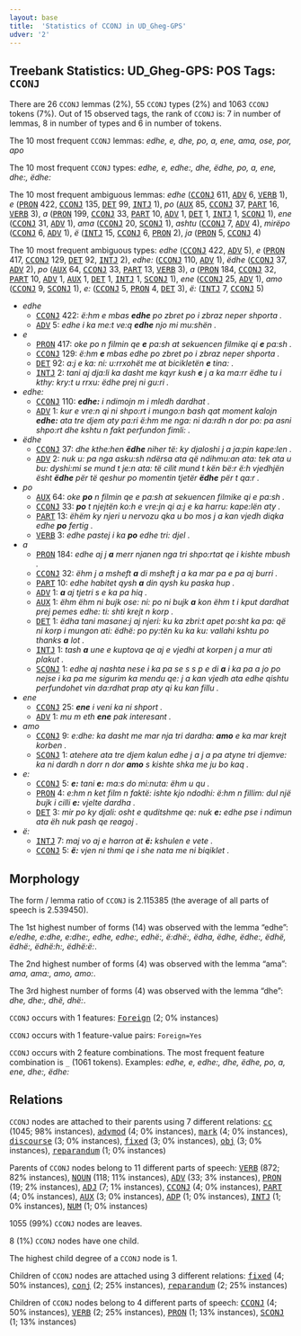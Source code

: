 ```yaml
---
layout: base
title:  'Statistics of CCONJ in UD_Gheg-GPS'
udver: '2'
---
```


## Treebank Statistics: UD_Gheg-GPS: POS Tags: `CCONJ`

There are 26 `CCONJ` lemmas (2%), 55 `CCONJ` types (2%) and 1063 `CCONJ` tokens (7%).
Out of 15 observed tags, the rank of `CCONJ` is: 7 in number of lemmas, 8 in number of types and 6 in number of tokens.

The 10 most frequent `CCONJ` lemmas: <em>edhe, e, dhe, po, a, ene, ama, ose, por, apo</em>

The 10 most frequent `CCONJ` types:  <em>edhe, e, edhe:, dhe, ëdhe, po, a, ene, dhe:, ëdhe:</em>

The 10 most frequent ambiguous lemmas: <em>edhe</em> (<tt><a href="aln_gps-pos-CCONJ.html">CCONJ</a></tt> 611, <tt><a href="aln_gps-pos-ADV.html">ADV</a></tt> 6, <tt><a href="aln_gps-pos-VERB.html">VERB</a></tt> 1), <em>e</em> (<tt><a href="aln_gps-pos-PRON.html">PRON</a></tt> 422, <tt><a href="aln_gps-pos-CCONJ.html">CCONJ</a></tt> 135, <tt><a href="aln_gps-pos-DET.html">DET</a></tt> 99, <tt><a href="aln_gps-pos-INTJ.html">INTJ</a></tt> 1), <em>po</em> (<tt><a href="aln_gps-pos-AUX.html">AUX</a></tt> 85, <tt><a href="aln_gps-pos-CCONJ.html">CCONJ</a></tt> 37, <tt><a href="aln_gps-pos-PART.html">PART</a></tt> 16, <tt><a href="aln_gps-pos-VERB.html">VERB</a></tt> 3), <em>a</em> (<tt><a href="aln_gps-pos-PRON.html">PRON</a></tt> 199, <tt><a href="aln_gps-pos-CCONJ.html">CCONJ</a></tt> 33, <tt><a href="aln_gps-pos-PART.html">PART</a></tt> 10, <tt><a href="aln_gps-pos-ADV.html">ADV</a></tt> 1, <tt><a href="aln_gps-pos-DET.html">DET</a></tt> 1, <tt><a href="aln_gps-pos-INTJ.html">INTJ</a></tt> 1, <tt><a href="aln_gps-pos-SCONJ.html">SCONJ</a></tt> 1), <em>ene</em> (<tt><a href="aln_gps-pos-CCONJ.html">CCONJ</a></tt> 31, <tt><a href="aln_gps-pos-ADV.html">ADV</a></tt> 1), <em>ama</em> (<tt><a href="aln_gps-pos-CCONJ.html">CCONJ</a></tt> 20, <tt><a href="aln_gps-pos-SCONJ.html">SCONJ</a></tt> 1), <em>ashtu</em> (<tt><a href="aln_gps-pos-CCONJ.html">CCONJ</a></tt> 7, <tt><a href="aln_gps-pos-ADV.html">ADV</a></tt> 4), <em>mirëpo</em> (<tt><a href="aln_gps-pos-CCONJ.html">CCONJ</a></tt> 6, <tt><a href="aln_gps-pos-ADV.html">ADV</a></tt> 1), <em>ë</em> (<tt><a href="aln_gps-pos-INTJ.html">INTJ</a></tt> 15, <tt><a href="aln_gps-pos-CCONJ.html">CCONJ</a></tt> 6, <tt><a href="aln_gps-pos-PRON.html">PRON</a></tt> 2), <em>ja</em> (<tt><a href="aln_gps-pos-PRON.html">PRON</a></tt> 5, <tt><a href="aln_gps-pos-CCONJ.html">CCONJ</a></tt> 4)

The 10 most frequent ambiguous types:  <em>edhe</em> (<tt><a href="aln_gps-pos-CCONJ.html">CCONJ</a></tt> 422, <tt><a href="aln_gps-pos-ADV.html">ADV</a></tt> 5), <em>e</em> (<tt><a href="aln_gps-pos-PRON.html">PRON</a></tt> 417, <tt><a href="aln_gps-pos-CCONJ.html">CCONJ</a></tt> 129, <tt><a href="aln_gps-pos-DET.html">DET</a></tt> 92, <tt><a href="aln_gps-pos-INTJ.html">INTJ</a></tt> 2), <em>edhe:</em> (<tt><a href="aln_gps-pos-CCONJ.html">CCONJ</a></tt> 110, <tt><a href="aln_gps-pos-ADV.html">ADV</a></tt> 1), <em>ëdhe</em> (<tt><a href="aln_gps-pos-CCONJ.html">CCONJ</a></tt> 37, <tt><a href="aln_gps-pos-ADV.html">ADV</a></tt> 2), <em>po</em> (<tt><a href="aln_gps-pos-AUX.html">AUX</a></tt> 64, <tt><a href="aln_gps-pos-CCONJ.html">CCONJ</a></tt> 33, <tt><a href="aln_gps-pos-PART.html">PART</a></tt> 13, <tt><a href="aln_gps-pos-VERB.html">VERB</a></tt> 3), <em>a</em> (<tt><a href="aln_gps-pos-PRON.html">PRON</a></tt> 184, <tt><a href="aln_gps-pos-CCONJ.html">CCONJ</a></tt> 32, <tt><a href="aln_gps-pos-PART.html">PART</a></tt> 10, <tt><a href="aln_gps-pos-ADV.html">ADV</a></tt> 1, <tt><a href="aln_gps-pos-AUX.html">AUX</a></tt> 1, <tt><a href="aln_gps-pos-DET.html">DET</a></tt> 1, <tt><a href="aln_gps-pos-INTJ.html">INTJ</a></tt> 1, <tt><a href="aln_gps-pos-SCONJ.html">SCONJ</a></tt> 1), <em>ene</em> (<tt><a href="aln_gps-pos-CCONJ.html">CCONJ</a></tt> 25, <tt><a href="aln_gps-pos-ADV.html">ADV</a></tt> 1), <em>amo</em> (<tt><a href="aln_gps-pos-CCONJ.html">CCONJ</a></tt> 9, <tt><a href="aln_gps-pos-SCONJ.html">SCONJ</a></tt> 1), <em>e:</em> (<tt><a href="aln_gps-pos-CCONJ.html">CCONJ</a></tt> 5, <tt><a href="aln_gps-pos-PRON.html">PRON</a></tt> 4, <tt><a href="aln_gps-pos-DET.html">DET</a></tt> 3), <em>ë:</em> (<tt><a href="aln_gps-pos-INTJ.html">INTJ</a></tt> 7, <tt><a href="aln_gps-pos-CCONJ.html">CCONJ</a></tt> 5)


* <em>edhe</em>
  * <tt><a href="aln_gps-pos-CCONJ.html">CCONJ</a></tt> 422: <em>ë:hm e mbas <b>edhe</b> po zbret po i zbraz neper shporta .</em>
  * <tt><a href="aln_gps-pos-ADV.html">ADV</a></tt> 5: <em>edhe i ka me:t ve:q <b>edhe</b> njo mi mu:shën .</em>
* <em>e</em>
  * <tt><a href="aln_gps-pos-PRON.html">PRON</a></tt> 417: <em>oke po n filmin qe <b>e</b> pa:sh at sekuencen filmike qi <b>e</b> pa:sh .</em>
  * <tt><a href="aln_gps-pos-CCONJ.html">CCONJ</a></tt> 129: <em>ë:hm <b>e</b> mbas edhe po zbret po i zbraz neper shporta .</em>
  * <tt><a href="aln_gps-pos-DET.html">DET</a></tt> 92: <em>a:j e ka: ni: u:rrxohët me at bicikletën <b>e</b> tina: .</em>
  * <tt><a href="aln_gps-pos-INTJ.html">INTJ</a></tt> 2: <em>tani aj dja:li ka dasht me kqyr kush <b>e</b> j a ka ma:rr ëdhe tu i kthy: kry:t u rrxu: ëdhe prej ni gu:ri .</em>
* <em>edhe:</em>
  * <tt><a href="aln_gps-pos-CCONJ.html">CCONJ</a></tt> 110: <em><b>edhe:</b> i ndimojn m i mledh dardhat .</em>
  * <tt><a href="aln_gps-pos-ADV.html">ADV</a></tt> 1: <em>kur e vre:n qi ni shpo:rt i mungo:n bash qat moment kalojn <b>edhe:</b> ata tre djem aty pa:ri ë:hm me nga: ni da:rdh n dor po: pa asni shpo:rt dhe kshtu n fakt perfundon fimli: .</em>
* <em>ëdhe</em>
  * <tt><a href="aln_gps-pos-CCONJ.html">CCONJ</a></tt> 37: <em>dhe kthe:hen <b>ëdhe</b> niher të: ky djaloshi j a ja:pin kape:len .</em>
  * <tt><a href="aln_gps-pos-ADV.html">ADV</a></tt> 2: <em>nuk u: pa nga asku:sh ndërsa ata që ndihmu:an ata: tek ata u bu: dyshi:mi se mund t je:n ata: të cilit mund t kën bë:r ë:h vjedhjën ësht <b>ëdhe</b> për të qeshur po momentin tjetër <b>ëdhe</b> për t qa:r .</em>
* <em>po</em>
  * <tt><a href="aln_gps-pos-AUX.html">AUX</a></tt> 64: <em>oke <b>po</b> n filmin qe e pa:sh at sekuencen filmike qi e pa:sh .</em>
  * <tt><a href="aln_gps-pos-CCONJ.html">CCONJ</a></tt> 33: <em><b>po</b> t njejtën ko:h e vre:jn qi a:j e ka harru: kape:lën aty .</em>
  * <tt><a href="aln_gps-pos-PART.html">PART</a></tt> 13: <em>ëhëm ky njeri u nervozu qka u bo mos j a kan vjedh diqka edhe <b>po</b> fertig .</em>
  * <tt><a href="aln_gps-pos-VERB.html">VERB</a></tt> 3: <em>edhe pastej i ka <b>po</b> edhe tri: djel .</em>
* <em>a</em>
  * <tt><a href="aln_gps-pos-PRON.html">PRON</a></tt> 184: <em>edhe aj j <b>a</b> merr njanen nga tri shpo:rtat qe i kishte mbush .</em>
  * <tt><a href="aln_gps-pos-CCONJ.html">CCONJ</a></tt> 32: <em>ëhm j a msheft <b>a</b> di msheft j a ka mar pa e pa aj burri .</em>
  * <tt><a href="aln_gps-pos-PART.html">PART</a></tt> 10: <em>edhe habitet qysh <b>a</b> din qysh ku paska hup .</em>
  * <tt><a href="aln_gps-pos-ADV.html">ADV</a></tt> 1: <em><b>a</b> aj tjetri s e ka pa hiq .</em>
  * <tt><a href="aln_gps-pos-AUX.html">AUX</a></tt> 1: <em>ëhm ëhm ni bujk ose: ni: po ni bujk <b>a</b> kon ëhm t i kput dardhat prej pemes edhe: ti: shti krejt n korp .</em>
  * <tt><a href="aln_gps-pos-DET.html">DET</a></tt> 1: <em>ëdha tani masane:j aj njeri: ku ka zbri:t apet po:sht ka pa: që ni korp i mungon ati: ëdhë: po py:tën ku ka ku: vallahi kshtu po thanks <b>a</b> lot .</em>
  * <tt><a href="aln_gps-pos-INTJ.html">INTJ</a></tt> 1: <em>tash <b>a</b> une e kuptova qe aj e vjedhi at korpen j a mur ati plakut .</em>
  * <tt><a href="aln_gps-pos-SCONJ.html">SCONJ</a></tt> 1: <em>edhe aj nashta nese i ka pa se s s p e di <b>a</b> i ka pa a jo po nejse i ka pa me sigurim ka mendu qe: j a kan vjedh ata edhe qishtu perfundohet vin da:rdhat prap aty qi ku kan fillu .</em>
* <em>ene</em>
  * <tt><a href="aln_gps-pos-CCONJ.html">CCONJ</a></tt> 25: <em><b>ene</b> i veni ka ni shport .</em>
  * <tt><a href="aln_gps-pos-ADV.html">ADV</a></tt> 1: <em>mu m eth <b>ene</b> pak interesant .</em>
* <em>amo</em>
  * <tt><a href="aln_gps-pos-CCONJ.html">CCONJ</a></tt> 9: <em>e:dhe: ka dasht me mar nja tri dardha: <b>amo</b> e ka mar krejt korben .</em>
  * <tt><a href="aln_gps-pos-SCONJ.html">SCONJ</a></tt> 1: <em>atehere ata tre djem kalun edhe j a j a pa atyne tri djemve: ka ni dardh n dorr n dor <b>amo</b> s kishte shka me ju bo kaq .</em>
* <em>e:</em>
  * <tt><a href="aln_gps-pos-CCONJ.html">CCONJ</a></tt> 5: <em><b>e:</b> tani <b>e:</b> ma:s do mi:nuta: ëhm u qu .</em>
  * <tt><a href="aln_gps-pos-PRON.html">PRON</a></tt> 4: <em>e:hm n ket film n faktë: ishte kjo ndodhi: ë:hm n fillim: dul një bujk i cilli <b>e:</b> vjelte dardha .</em>
  * <tt><a href="aln_gps-pos-DET.html">DET</a></tt> 3: <em>mir po ky djali: osht e quditshme qe: nuk <b>e:</b> edhe pse i ndimun ata ëh nuk pash qe reagoj .</em>
* <em>ë:</em>
  * <tt><a href="aln_gps-pos-INTJ.html">INTJ</a></tt> 7: <em>maj vo aj e harron at <b>ë:</b> kshulen e vete .</em>
  * <tt><a href="aln_gps-pos-CCONJ.html">CCONJ</a></tt> 5: <em><b>ë:</b> vjen ni thmi qe i she nata me ni biqiklet .</em>

## Morphology

The form / lemma ratio of `CCONJ` is 2.115385 (the average of all parts of speech is 2.539450).

The 1st highest number of forms (14) was observed with the lemma “edhe”: <em>e/edhe, e:dhe, e:dhe:, edhe, edhe:, edhë:, ë:dhë:, ëdha, ëdhe, ëdhe:, ëdhë, ëdhë:, ëdhë:h:, ëdhë:ë:</em>.

The 2nd highest number of forms (4) was observed with the lemma “ama”: <em>ama, ama:, amo, amo:</em>.

The 3rd highest number of forms (4) was observed with the lemma “dhe”: <em>dhe, dhe:, dhë, dhë:</em>.

`CCONJ` occurs with 1 features: <tt><a href="aln_gps-feat-Foreign.html">Foreign</a></tt> (2; 0% instances)

`CCONJ` occurs with 1 feature-value pairs: `Foreign=Yes`

`CCONJ` occurs with 2 feature combinations.
The most frequent feature combination is `_` (1061 tokens).
Examples: <em>edhe, e, edhe:, dhe, ëdhe, po, a, ene, dhe:, ëdhe:</em>


## Relations

`CCONJ` nodes are attached to their parents using 7 different relations: <tt><a href="aln_gps-dep-cc.html">cc</a></tt> (1045; 98% instances), <tt><a href="aln_gps-dep-advmod.html">advmod</a></tt> (4; 0% instances), <tt><a href="aln_gps-dep-mark.html">mark</a></tt> (4; 0% instances), <tt><a href="aln_gps-dep-discourse.html">discourse</a></tt> (3; 0% instances), <tt><a href="aln_gps-dep-fixed.html">fixed</a></tt> (3; 0% instances), <tt><a href="aln_gps-dep-obj.html">obj</a></tt> (3; 0% instances), <tt><a href="aln_gps-dep-reparandum.html">reparandum</a></tt> (1; 0% instances)

Parents of `CCONJ` nodes belong to 11 different parts of speech: <tt><a href="aln_gps-pos-VERB.html">VERB</a></tt> (872; 82% instances), <tt><a href="aln_gps-pos-NOUN.html">NOUN</a></tt> (118; 11% instances), <tt><a href="aln_gps-pos-ADV.html">ADV</a></tt> (33; 3% instances), <tt><a href="aln_gps-pos-PRON.html">PRON</a></tt> (19; 2% instances), <tt><a href="aln_gps-pos-ADJ.html">ADJ</a></tt> (7; 1% instances), <tt><a href="aln_gps-pos-CCONJ.html">CCONJ</a></tt> (4; 0% instances), <tt><a href="aln_gps-pos-PART.html">PART</a></tt> (4; 0% instances), <tt><a href="aln_gps-pos-AUX.html">AUX</a></tt> (3; 0% instances), <tt><a href="aln_gps-pos-ADP.html">ADP</a></tt> (1; 0% instances), <tt><a href="aln_gps-pos-INTJ.html">INTJ</a></tt> (1; 0% instances), <tt><a href="aln_gps-pos-NUM.html">NUM</a></tt> (1; 0% instances)

1055 (99%) `CCONJ` nodes are leaves.

8 (1%) `CCONJ` nodes have one child.

The highest child degree of a `CCONJ` node is 1.

Children of `CCONJ` nodes are attached using 3 different relations: <tt><a href="aln_gps-dep-fixed.html">fixed</a></tt> (4; 50% instances), <tt><a href="aln_gps-dep-conj.html">conj</a></tt> (2; 25% instances), <tt><a href="aln_gps-dep-reparandum.html">reparandum</a></tt> (2; 25% instances)

Children of `CCONJ` nodes belong to 4 different parts of speech: <tt><a href="aln_gps-pos-CCONJ.html">CCONJ</a></tt> (4; 50% instances), <tt><a href="aln_gps-pos-VERB.html">VERB</a></tt> (2; 25% instances), <tt><a href="aln_gps-pos-PRON.html">PRON</a></tt> (1; 13% instances), <tt><a href="aln_gps-pos-SCONJ.html">SCONJ</a></tt> (1; 13% instances)


